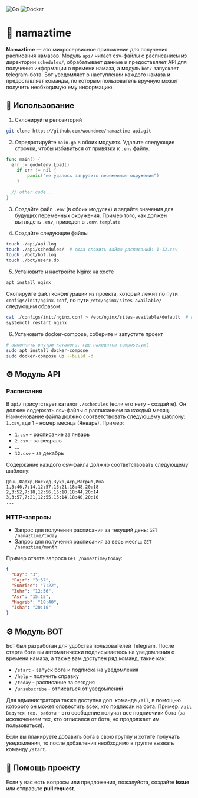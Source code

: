 ![Go](https://img.shields.io/badge/go-%2300ADD8.svg?style=for-the-badge&logo=go&logoColor=white)
![Docker](https://img.shields.io/badge/docker-%230db7ed.svg?style=for-the-badge&logo=docker&logoColor=white)

# 🌙 namaztime
**Namaztime** — это микросервисное приложение для получения расписания намазов. Модуль `api/` читает csv-файлы с расписанием из директории `schedules/`, обрабатывает данные и предоставляет API для получения информации о времени намаза, а модуль `bot/` запускает telegram-бота. Бот уведомляет о наступлении каждого намаза и предоставляет команды, по которым пользователь вручную может получить необходимую ему информацию.

## 🔧 Использование

1. Склонируйте репозиторий

```bash
git clone https://github.com/woundmee/namaztime-api.git
```

2. Отредактируйте `main.go` в обоих модулях. Удалите следующие строчки, чтобы избавиться от привязки к `.env` файлу.
```go
func main() {
  err := godotenv.Load()
	if err != nil {
		panic("не удалось загрузить переменные окружения")
	}
  
  // other code...
}
```

3. Создайте файл `.env` (в обоих модулях) и задайте значения для будущих переменных окружения. Пример того, как должен выглядеть `.env`, приведен в `.env.template`

4. Создайте следующие файлы
```bash
touch ./api/api.log
touch ./api/schedules/  # сюда сложить файлы расписаний: 1-12.csv
touch ./bot/bot.log
touch ./bot/users.db
```

5. Установите и настройте Nginx на хосте
```bash
apt install nginx

```
Скопируйте файл конфигурации из проекта, который лежит по пути `configs/init/nginx.conf`, по пути `/etc/nginx/sites-available/` следующим образом:
```bash
cat ./configs/init/nginx.conf > /etc/nginx/sites-available/default  # или your_domain_name
systemctl restart nginx
```

6. Установите docker-compose, соберите и запустите проект

```bash
# выполнить внутри каталога, где находится compose.yml
sudo apt install docker-compose
sudo docker-compose up --build -d
```


## ⚙ Модуль API

### Расписания
В `api/` присутствует каталог  `./schedules` (если его нету - создайте). Он должен содержать csv-файлы с расписанием за каждый месяц. Наименование файла должно соответствовать следующему шаблону: `1.csv`, где 1 - номер месяца (Январь). Пример:
- `1.csv` - расписание за январь
- `2.csv` - за февраль
- ...
- `12.csv` - за декабрь

Содержание каждого csv-файла должно соответствовать следующему шаблону:
```csv
День,Фаджр,Восход,Зухр,Аср,Магриб,Иша
1,3:46,7:14,12:57,15:21,18:48,20:18
2,3:52,7:18,12:56,15:18,18:44,20:14
3,3:57,7:21,12:55,15:14,18:40,20:10
...
```

### HTTP-запросы
- Запрос для получения расписания за текущий день: `GET /namaztime/today`
- Запрос для получения расписания за весь месяц: `GET /namaztime/month`

Пример ответа запроса `GET /namaztime/today`:
```json
{
  "Day": "3",
  "Fajr": "3:57",
  "Sunrise": "7:22",
  "Zuhr": "12:56",
  "Asr": "15:15",
  "Magrib": "18:40",
  "Isha": "20:10"
}
```


## ⚙ Модуль BOT
Бот был разработан для удобства пользователей Telegram. После старта бота вы автоматически подписываетесь на уведомления о времени намаза, а также вам доступен ряд команд, такие как:

- `/start` - запуск бота и подписка на уведомления
- `/help` - получить справку
- `/today` - расписание за сегодня
- `/unsubscribe` - отписаться от уведомлений

Для администратора также доступна доп. команда `/all`, в помощью которого он может оповестить всех, кто подписан на бота. Пример: `/all Ведутся тех. работы` - это сообщение получат все подписчики бота (за исключением тех, кто отписался от бота, но продолжает им пользоваться).

Если вы планируете добавить бота в свою группу и хотите получать уведомления, то после добавления необходимо в группе вызвать команду `/start`. 


## 🤝 Помощь проекту

Если у вас есть вопросы или предложения, пожалуйста, создайте **issue** или отправьте **pull request**.